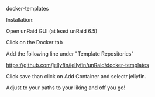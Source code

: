 docker-templates

Installation:

Open unRaid GUI (at least unRaid 6.5) 

Click on the Docker tab 

Add the following line under "Template Repositories" 

https://github.com/jellyfin/jellyfin/unRaid/docker-templates 

Click save than click on Add Container and selectr jellyfin.

Adjust to your paths to your liking and off you go!
